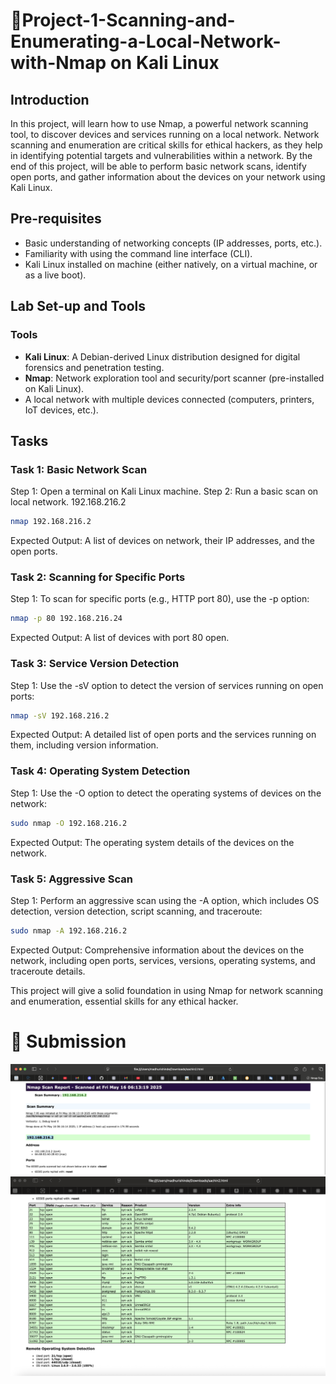 # 🚀Project-1-Scanning-and-Enumerating-a-Local-Network-with-Nmap on Kali Linux

## Introduction
In this project, will learn how to use Nmap, a powerful network scanning tool, to discover devices and services running on a local network. Network scanning and enumeration are critical skills for ethical hackers, as they help in identifying potential targets and vulnerabilities within a network. By the end of this project, will be able to perform basic network scans, identify open ports, and gather information about the devices on your network using Kali Linux.

## Pre-requisites
- Basic understanding of networking concepts (IP addresses, ports, etc.).
- Familiarity with using the command line interface (CLI).
- Kali Linux installed on machine (either natively, on a virtual machine, or as a live boot).

## Lab Set-up and Tools
 
### Tools
- **Kali Linux**: A Debian-derived Linux distribution designed for digital forensics and penetration testing.
- **Nmap**: Network exploration tool and security/port scanner (pre-installed on Kali Linux).
- A local network with multiple devices connected (computers, printers, IoT devices, etc.).

## Tasks

### Task 1: Basic Network Scan
Step 1: Open a terminal on Kali Linux machine.
Step 2: Run a basic scan on local network. 192.168.216.2
```sh
nmap 192.168.216.2
```
Expected Output: A list of devices on network, their IP addresses, and the open ports.

### Task 2: Scanning for Specific Ports
Step 1: To scan for specific ports (e.g., HTTP port 80), use the -p option:
```sh
nmap -p 80 192.168.216.24
```
Expected Output: A list of devices with port 80 open.

### Task 3: Service Version Detection
Step 1: Use the -sV option to detect the version of services running on open ports:
```sh
nmap -sV 192.168.216.2
```
Expected Output: A detailed list of open ports and the services running on them, including version information.

### Task 4: Operating System Detection
Step 1: Use the -O option to detect the operating systems of devices on the network:
```sh
sudo nmap -O 192.168.216.2
```
Expected Output: The operating system details of the devices on the network.

### Task 5: Aggressive Scan
Step 1: Perform an aggressive scan using the -A option, which includes OS detection, version detection, script scanning, and traceroute:
```sh
sudo nmap -A 192.168.216.2
```
Expected Output: Comprehensive information about the devices on the network, including open ports, services, versions, operating systems, and traceroute details.



This project will give a solid foundation in using Nmap for network scanning and enumeration, essential skills for any ethical hacker.
# 📸 Submission

![image alt](https://github.com/sachinpatil-soc/Ethical-Hacking-Projects/blob/13096809b3682f84cead953b337cd3a68ede9860/nmap-1.png)
![image alt](https://github.com/sachinpatil-soc/Ethical-Hacking-Projects/blob/13096809b3682f84cead953b337cd3a68ede9860/nmap-2.png)
